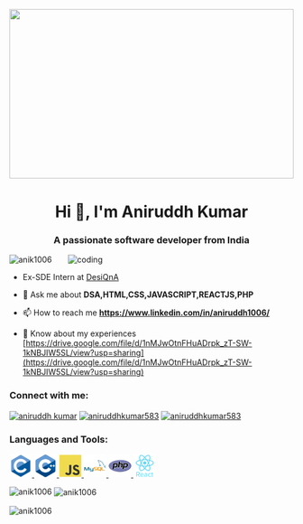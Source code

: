 <img src="https://cdni.iconscout.com/illustration/premium/thumb/coding-project-1884980-1597918.png" width="100%" height="300"><br>
<h1 align="center">Hi 👋, I'm Aniruddh Kumar</h1>
<h3 align="center">A passionate software developer from India</h3>

<img align="right" alt="coding" width="400" src="https://cdn.dribbble.com/users/1162077/screenshots/3848914/programmer.gif">
<p align="left"> <img src="https://komarev.com/ghpvc/?username=anik1006&label=Profile%20views&color=0e75b6&style=flat" alt="anik1006" /> </p>

- Ex-SDE Intern at [DesiQnA](https://desiqna.in/)

- 💬 Ask me about **DSA,HTML,CSS,JAVASCRIPT,REACTJS,PHP**

- 📫 How to reach me **https://www.linkedin.com/in/aniruddh1006/**

- 📄 Know about my experiences [https://drive.google.com/file/d/1nMJwOtnFHuADrpk_zT-SW-1kNBJIW5SL/view?usp=sharing](https://drive.google.com/file/d/1nMJwOtnFHuADrpk_zT-SW-1kNBJIW5SL/view?usp=sharing)

<h3 align="left">Connect with me:</h3>
<p align="left">
<a href="https://linkedin.com/in/aniruddh kumar" target="blank"><img align="center" src="https://raw.githubusercontent.com/rahuldkjain/github-profile-readme-generator/master/src/images/icons/Social/linked-in-alt.svg" alt="aniruddh kumar" height="30" width="40" /></a>
<a href="https://www.leetcode.com/aniruddhkumar583" target="blank"><img align="center" src="https://raw.githubusercontent.com/rahuldkjain/github-profile-readme-generator/master/src/images/icons/Social/leet-code.svg" alt="aniruddhkumar583" height="30" width="40" /></a>
<a href="https://auth.geeksforgeeks.org/user/aniruddhkumar583" target="blank"><img align="center" src="https://raw.githubusercontent.com/rahuldkjain/github-profile-readme-generator/master/src/images/icons/Social/geeks-for-geeks.svg" alt="aniruddhkumar583" height="30" width="40" /></a>
</p>

<h3 align="left">Languages and Tools:</h3>
<p align="left"> <a href="https://www.cprogramming.com/" target="_blank" rel="noreferrer"> <img src="https://raw.githubusercontent.com/devicons/devicon/master/icons/c/c-original.svg" alt="c" width="40" height="40"/> </a> <a href="https://www.w3schools.com/cpp/" target="_blank" rel="noreferrer"> <img src="https://raw.githubusercontent.com/devicons/devicon/master/icons/cplusplus/cplusplus-original.svg" alt="cplusplus" width="40" height="40"/> </a> <a href="https://developer.mozilla.org/en-US/docs/Web/JavaScript" target="_blank" rel="noreferrer"> <img src="https://raw.githubusercontent.com/devicons/devicon/master/icons/javascript/javascript-original.svg" alt="javascript" width="40" height="40"/> </a> <a href="https://www.mysql.com/" target="_blank" rel="noreferrer"> <img src="https://raw.githubusercontent.com/devicons/devicon/master/icons/mysql/mysql-original-wordmark.svg" alt="mysql" width="40" height="40"/> </a> <a href="https://www.php.net" target="_blank" rel="noreferrer"> <img src="https://raw.githubusercontent.com/devicons/devicon/master/icons/php/php-original.svg" alt="php" width="40" height="40"/> </a> <a href="https://reactjs.org/" target="_blank" rel="noreferrer"> <img src="https://raw.githubusercontent.com/devicons/devicon/master/icons/react/react-original-wordmark.svg" alt="react" width="40" height="40"/> </a> </p>

<p><img align="left" src="https://github-readme-stats.vercel.app/api/top-langs?username=anik1006&show_icons=true&locale=en&layout=compact" alt="anik1006" /></p>

<p>&nbsp;<img align="center" src="https://github-readme-stats.vercel.app/api?username=anik1006&show_icons=true&locale=en" alt="anik1006" /></p>

<p><img align="center" src="https://github-readme-streak-stats.herokuapp.com/?user=anik1006&" alt="anik1006" /></p>
